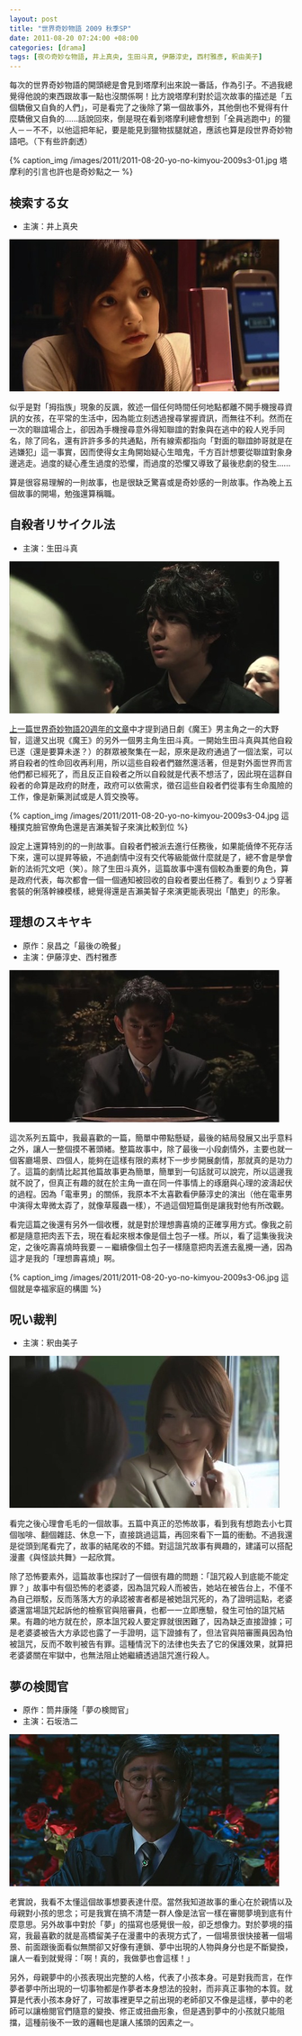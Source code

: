 ```yaml
--- 
layout: post
title: "世界奇妙物語 2009 秋季SP"
date: 2011-08-20 07:24:00 +08:00
categories: [drama]
tags: [夜の奇妙な物語, 井上真央, 生田斗真, 伊藤淳史, 西村雅彥, 釈由美子]
---
```


每次的世界奇妙物語的開頭總是會見到塔摩利出來說一番話，作為引子。不過我總覺得他說的東西跟故事一點也沒關係啊！比方說塔摩利對於這次故事的描述是「五個驕傲又自負的人們」，可是看完了之後除了第一個故事外，其他倒也不覺得有什麼驕傲又自負的......話說回來，倒是現在看到塔摩利總會想到「全員逃跑中」的獵人－－不不，以他這把年紀，要是能見到獵物拔腿就追，應該也算是段世界奇妙物語吧。（下有些許劇透）

{% caption_img /images/2011/2011-08-20-yo-no-kimyou-2009s3-01.jpg 塔摩利的引言也許也是奇妙點之一 %}

<!-- more -->

## 検索する女

- 主演：井上真央

![](/images/2011/2011-08-20-yo-no-kimyou-2009s3-02.jpg)

似乎是對「拇指族」現象的反諷，敘述一個任何時間任何地點都離不開手機搜尋資訊的女孩，在平常的生活中，因為能立刻透過搜尋掌握資訊，而無往不利。然而在一次的聯誼場合上，卻因為手機搜尋意外得知聯誼的對象與在逃中的殺人兇手同名，除了同名，還有許許多多的共通點，所有線索都指向「對面的聯誼帥哥就是在逃嫌犯」這一事實，因而使得女主角開始疑心生暗鬼，千方百計想要從聯誼對象身邊逃走。過度的疑心產生過度的恐懼，而過度的恐懼又導致了最後悲劇的發生......

算是很容易理解的一則故事，也是很缺乏驚喜或是奇妙感的一則故事。作為晚上五個故事的開場，勉強還算稱職。

## 自殺者リサイクル法

- 主演：生田斗真

![](/images/2011/2011-08-20-yo-no-kimyou-2009s3-03.jpg)

[上一篇世界奇妙物語20週年的文章](/blog/2011/08/yo-no-kimyou-2010-fall-sp/)中才提到過日劇《魔王》男主角之一的大野智，這邊又出現《魔王》的另外一個男主角生田斗真。一開始生田斗真與其他自殺已遂（還是要算未遂？）的群眾被聚集在一起，原來是政府通過了一個法案，可以將自殺者的性命回收再利用，所以這些自殺者們雖然還活著，但是對外面世界而言他們都已經死了，而且反正自殺者之所以自殺就是代表不想活了，因此現在這群自殺者的命算是政府的財產，政府可以依需求，徵召這些自殺者們從事有生命風險的工作，像是新藥測試或是人質交換等。

{% caption_img /images/2011/2011-08-20-yo-no-kimyou-2009s3-04.jpg 這種撲克臉官僚角色還是吉瀨美智子來演比較到位 %}

設定上還算特別的的一則故事。自殺者們被派去進行任務後，如果能僥倖不死存活下來，還可以提昇等級，不過劇情中沒有交代等級能做什麼就是了，總不會是學會新的法術咒文吧（笑）。除了生田斗真外，這篇故事中還有個較為重要的角色，算是政府代表，每次都會一個一個通知被回收的自殺者要出任務了。看到りょう穿著套裝的俐落幹練模樣，總覺得還是吉瀨美智子來演更能表現出「酷吏」的形象。

## 理想のスキヤキ

- 原作：泉昌之「最後の晩餐」
- 主演：伊藤淳史、西村雅彥

![](/images/2011/2011-08-20-yo-no-kimyou-2009s3-05.jpg)

這次系列五篇中，我最喜歡的一篇，簡單中帶點懸疑，最後的結局發展又出乎意料之外，讓人一整個摸不著頭緒。整篇故事中，除了最後一小段劇情外，主要也就一個客廳場景、四個人，能夠在這樣有限的素材下一步步開展劇情，那就真的是功力了。這篇的劇情比起其他篇故事更為簡單，簡單到一句話就可以說完，所以這邊我就不說了，但真正有趣的就在於主角一直在同一件事情上的琢磨與心理的波濤起伏的過程。因為「電車男」的關係，我原本不太喜歡看伊藤淳史的演出（他在電車男中演得太卑微太孬了，就像草履蟲一樣），不過這個短篇倒是讓我對他有所改觀。

看完這篇之後還有另外一個收穫，就是對於理想壽喜燒的正確享用方式。像我之前都是隨意把肉丟下去，現在看起來根本像是個土包子一樣。所以，看了這集後我決定，之後吃壽喜燒時我要－－繼續像個土包子一樣隨意把肉丟進去亂攪一通，因為這才是我的「理想壽喜燒」啊。

{% caption_img /images/2011/2011-08-20-yo-no-kimyou-2009s3-06.jpg 這個就是幸福家庭的構圖 %}

## 呪い裁判

- 主演：釈由美子

![](/images/2011/2011-08-20-yo-no-kimyou-2009s3-07.jpg)

看完之後心理會毛毛的一個故事。五篇中真正的恐怖故事，看到我有想跑去小七買個咖啡、翻個雜誌、休息一下，直接跳過這篇，再回來看下一篇的衝動。不過我還是從頭到尾看完了，故事的結尾收的不錯。對這詛咒故事有興趣的，建議可以搭配漫畫《與怪談共舞》一起欣賞。

除了恐怖要素外，這篇故事也探討了一個很有趣的問題：「詛咒殺人到底能不能定罪？」故事中有個恐怖的老婆婆，因為詛咒殺人而被告，她站在被告台上，不僅不為自己辯駁，反而落落大方的承認被害者都是被她詛咒死的，為了證明這點，老婆婆還當場詛咒起訴他的檢察官與陪審員，也都一一立即應驗，發生可怕的詛咒結果。有趣的地方就在於，原本詛咒殺人要定罪就很困難了，因為缺乏直接證據；可是老婆婆被告大方承認也露了一手證明，這下證據有了，但法官與陪審團員因為怕被詛咒，反而不敢判被告有罪。這種情況下的法律也失去了它的保護效果，就算把老婆婆關在牢獄中，也無法阻止她繼續透過詛咒進行殺人。

## 夢の検閲官

- 原作：筒井康隆「夢の検閲官」
- 主演：石坂浩二

![](/images/2011/2011-08-20-yo-no-kimyou-2009s3-08.jpg)

老實說，我看不太懂這個故事想要表達什麼。當然我知道故事的重心在於親情以及母親對小孩的思念；可是我實在搞不清楚一群人像是法官一樣在審閱夢境到底有什麼意思。另外故事中對於「夢」的描寫也感覺很一般，卻乏想像力。對於夢境的描寫，我最喜歡的就是高橋留美子在漫畫中的表現方式了，一個場景很快接著一個場景、前面跟後面看似無關卻又好像有連鎖、夢中出現的人物與身分也是不斷變換，讓人一看到就覺得：「啊！真的，我做夢也會這樣！」

另外，母親夢中的小孩表現出完整的人格，代表了小孩本身。可是對我而言，在作夢者夢中所出現的一切事物都是作夢者本身想法的投射，而非真正事物的本質。就算是代表小孩本身好了，可故事裡更早之前出現的老師卻又不像是這樣，夢中的老師可以讓檢閱官們隨意的變換、修正或扭曲形象，但是遇到夢中的小孩就只能阻擋，這種前後不一致的邏輯也是讓人搖頭的因素之一。
